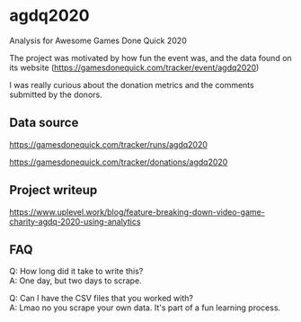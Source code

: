 # agdq2020
Analysis for Awesome Games Done Quick 2020

The project was motivated by how fun the event was, and the data found on its website (https://gamesdonequick.com/tracker/event/agdq2020)

I was really curious about the donation metrics and the comments submitted by the donors.

## Data source
https://gamesdonequick.com/tracker/runs/agdq2020

https://gamesdonequick.com/tracker/donations/agdq2020

## Project writeup
https://www.uplevel.work/blog/feature-breaking-down-video-game-charity-agdq-2020-using-analytics

## FAQ
Q: How long did it take to write this?
<br>
A: One day, but two days to scrape.

Q: Can I have the CSV files that you worked with?
<br>
A: Lmao no you scrape your own data. It's part of a fun learning process. 
